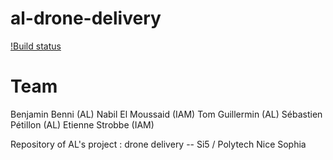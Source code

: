 # al-drone-delivery

[!Build status](https://magnum.travis-ci.com/ttben/al-drone-delivery.svg?token=D7XPF1dxYZp4r2uX7U6o&branch=master)

# Team

Benjamin Benni (AL)
Nabil El Moussaid (IAM)
Tom Guillermin (AL)
Sébastien Pétillon (AL)
Etienne Strobbe (IAM)

Repository of AL's project : drone delivery -- Si5 / Polytech Nice Sophia
